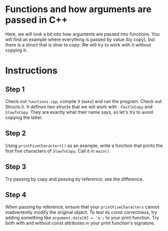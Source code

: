 # Functions and how arguments are passed in C++

Here, we will look a bit into how arguments are passed into functions.
You will find an example where everything is passed by value (by copy), but
there is a struct that is slow to copy.
We will try to work with it without copying it.

# Instructions

## Step 1

Check out `functions.cpp`, compile it (`make`) and run the program.
Check out Structs.h. It defines two structs that we will work with : `FastToCopy` and `SlowToCopy`.
They are exactly what their name says, so let's try to avoid copying the latter.

## Step 2

Using `printFiveCharacters()` as an example, write a function that prints the first five characters of `SlowToCopy`. Call it in `main()`.

## Step 3

Try passing by copy and passing by reference, see the difference.

## Step 4

When passing by reference, ensure that your `printFiveCharacters` cannot inadvertently modify the original object. To test its const correctness, try adding something like `argument.data[0] = 'a';` to your print function. Try both with and without const attributes in your print function's signature.
